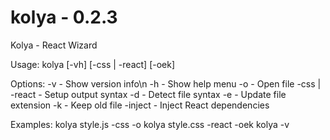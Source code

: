 # kolya - 0.2.3

Kolya - React Wizard

Usage:  kolya [-vh] <filepath> [-css | -react] [-oek]

Options: -v - Show version info\n
         -h - Show help menu
         -o - Open file 
         -css | -react - Setup output syntax
         -d - Detect file syntax
         -e - Update file extension
         -k - Keep old file
         -inject - Inject React dependencies

Examples: kolya style.js -css -o
          kolya style.css -react -oek
          kolya -v
